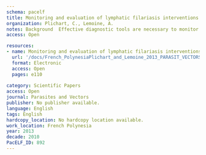 ```yaml
---
schema: pacelf
title: Monitoring and evaluation of lymphatic filariasis interventions  an improved PCR-based pool screening method for high throughput Wuchereria bancrofti detection using dried blood spots
organization: Plichart, C., Lemoine, A.
notes: Background  Effective diagnostic tools are necessary to monitor and evaluate interruption of Lymphatic Filariasis (LF) transmission. Accurate detection of Wuchereria bancrofti (Wb) microfilaria (mf) is essential to measure the impact of community treatment programmes. PCR-based assays are specific, highly sensitive tools allowing the detection of Wuchereria bancrofti DNA in human blood samples. However, current protocols describing the pool screening approach, use samples of less than 60 mu l of blood, which limits the sensitivity of the pool-screen PCR assay. The purpose of this study was to improve the pool-screen PCR protocol to enhance its sensitivity and usefulness for population scale studies.
access: Open

resources:
- name: Monitoring and evaluation of lymphatic filariasis interventions  an improved PCR-based pool screening method for high throughput Wuchereria bancrofti detection using dried blood spots
  url: '/docs/French_PolynesiaPlichart_and_Lemoine_2013_PARASIT_VECTORS_PCR_blood_spots_Wb_1756-3305-6-110.pdf'
  format: Electronic
  access: Open
  pages: e110
 
category: Scientific Papers
access: Open
journal: Parasites and Vectors
publisher: No publisher available. 
language: English 
tags: English 
hardcopy_location: No hardcopy location available.
work_location: French Polynesia
year: 2013
decade: 2010
PacELF_ID: 892
---
```

